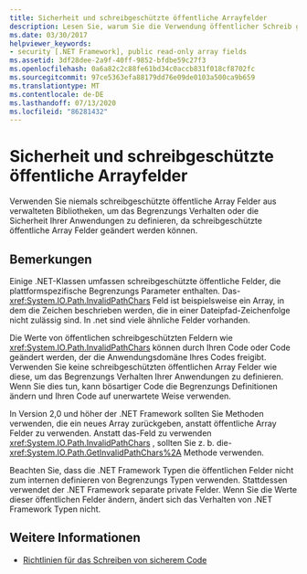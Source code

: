```yaml
---
title: Sicherheit und schreibgeschützte öffentliche Arrayfelder
description: Lesen Sie, warum Sie die Verwendung öffentlicher Schreib geschützter Array Felder vermeiden sollten, um das Begrenzungs Verhalten oder die Sicherheit Ihrer Anwendungen zu definieren.
ms.date: 03/30/2017
helpviewer_keywords:
- security [.NET Framework], public read-only array fields
ms.assetid: 3df28dee-2a9f-40ff-9852-bfdbe59c27f3
ms.openlocfilehash: 0a6a82c2c88fe61bd34c0accb831f018cf8702fc
ms.sourcegitcommit: 97ce5363efa88179dd76e09de0103a500ca9b659
ms.translationtype: MT
ms.contentlocale: de-DE
ms.lasthandoff: 07/13/2020
ms.locfileid: "86281432"
---
```

# <a name="security-and-public-read-only-array-fields"></a>Sicherheit und schreibgeschützte öffentliche Arrayfelder
Verwenden Sie niemals schreibgeschützte öffentliche Array Felder aus verwalteten Bibliotheken, um das Begrenzungs Verhalten oder die Sicherheit Ihrer Anwendungen zu definieren, da schreibgeschützte öffentliche Array Felder geändert werden können.  
  
## <a name="remarks"></a>Bemerkungen  

Einige .NET-Klassen umfassen schreibgeschützte öffentliche Felder, die plattformspezifische Begrenzungs Parameter enthalten. Das- <xref:System.IO.Path.InvalidPathChars> Feld ist beispielsweise ein Array, in dem die Zeichen beschrieben werden, die in einer Dateipfad-Zeichenfolge nicht zulässig sind. In .net sind viele ähnliche Felder vorhanden.  
  
 Die Werte von öffentlichen schreibgeschützten Feldern wie <xref:System.IO.Path.InvalidPathChars> können durch Ihren Code oder Code geändert werden, der die Anwendungsdomäne Ihres Codes freigibt.  Verwenden Sie keine schreibgeschützten öffentlichen Array Felder wie diese, um das Begrenzungs Verhalten Ihrer Anwendungen zu definieren.  Wenn Sie dies tun, kann bösartiger Code die Begrenzungs Definitionen ändern und Ihren Code auf unerwartete Weise verwenden.  
  
 In Version 2,0 und höher der .NET Framework sollten Sie Methoden verwenden, die ein neues Array zurückgeben, anstatt öffentliche Array Felder zu verwenden.  Anstatt das-Feld zu verwenden <xref:System.IO.Path.InvalidPathChars> , sollten Sie z. b. die- <xref:System.IO.Path.GetInvalidPathChars%2A> Methode verwenden.  
  
 Beachten Sie, dass die .NET Framework Typen die öffentlichen Felder nicht zum internen definieren von Begrenzungs Typen verwenden.  Stattdessen verwendet der .NET Framework separate private Felder.  Wenn Sie die Werte dieser öffentlichen Felder ändern, ändert sich das Verhalten von .NET Framework Typen nicht.  
  
## <a name="see-also"></a>Weitere Informationen

- [Richtlinien für das Schreiben von sicherem Code](../../standard/security/secure-coding-guidelines.md)
